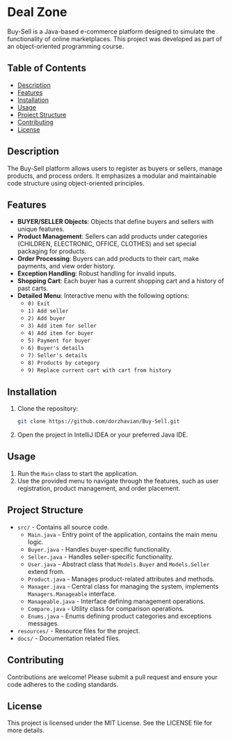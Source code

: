 # Deal Zone

Buy-Sell is a Java-based e-commerce platform designed to simulate the functionality of online marketplaces. This project was developed as part of an object-oriented programming course.

## Table of Contents
- [Description](#description)
- [Features](#features)
- [Installation](#installation)
- [Usage](#usage)
- [Project Structure](#project-structure)
- [Contributing](#contributing)
- [License](#license)

## Description
The Buy-Sell platform allows users to register as buyers or sellers, manage products, and process orders. It emphasizes a modular and maintainable code structure using object-oriented principles.

## Features
- **BUYER/SELLER Objects**: Objects that define buyers and sellers with unique features.
- **Product Management**: Sellers can add products under categories (CHILDREN, ELECTRONIC, OFFICE, CLOTHES) and set special packaging for products.
- **Order Processing**: Buyers can add products to their cart, make payments, and view order history.
- **Exception Handling**: Robust handling for invalid inputs.
- **Shopping Cart**: Each buyer has a current shopping cart and a history of past carts.
- **Detailed Menu**: Interactive menu with the following options:
  - `0) Exit`
  - `1) Add seller`
  - `2) Add buyer`
  - `3) Add item for seller`
  - `4) Add item for buyer`
  - `5) Payment for buyer`
  - `6) Buyer's details`
  - `7) Seller's details`
  - `8) Products by category`
  - `9) Replace current cart with cart from history`

## Installation
1. Clone the repository:
    ```bash
    git clone https://github.com/dorzhavian/Buy-Sell.git
    ```
2. Open the project in IntelliJ IDEA or your preferred Java IDE.

## Usage
1. Run the `Main` class to start the application.
2. Use the provided menu to navigate through the features, such as user registration, product management, and order placement.

## Project Structure
- `src/` - Contains all source code.
  - `Main.java` - Entry point of the application, contains the main menu logic.
  - `Buyer.java` - Handles buyer-specific functionality.
  - `Seller.java` - Handles seller-specific functionality.
  - `User.java` - Abstract class that `Models.Buyer` and `Models.Seller` extend from.
  - `Product.java` - Manages product-related attributes and methods.
  - `Manager.java` - Central class for managing the system, implements `Managers.Manageable` interface.
  - `Manageable.java` - Interface defining management operations.
  - `Compare.java` - Utility class for comparison operations.
  - `Enums.java` - Enums defining product categories and exceptions messages.
- `resources/` - Resource files for the project.
- `docs/` - Documentation related files.

## Contributing
Contributions are welcome! Please submit a pull request and ensure your code adheres to the coding standards.

## License
This project is licensed under the MIT License. See the LICENSE file for more details.
